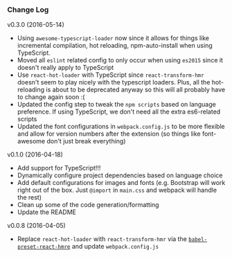 ### Change Log

v0.3.0 (2016-05-14)

- Using `awesome-typescript-loader` now since it allows for things like incremental compilation, hot reloading, npm-auto-install when using TypeScript.
- Moved all `eslint` related config to only occur when using `es2015` since it doesn't really apply to TypeScript
- Use `react-hot-loader` with TypeScript since `react-transform-hmr` doesn't seem to play nicely with the typescript loaders. Plus, all the hot-reloading is about to be deprecated anyway so this will all probably have to change again soon :(
- Updated the config step to tweak the `npm scripts` based on language preference. If using TypeScript, we don't need all the extra es6-related scripts
- Updated the font configurations in `webpack.config.js` to be more flexible and allow for version numbers after the extension (so things like font-awesome don't just break everything)

v0.1.0 (2016-04-18)

- Add support for TypeScript!!!
- Dynamically configure project dependencies based on language choice
- Add default configurations for images and fonts (e.g. Bootstrap will work right out of the box. Just `@import` in `main.css` and webpack will handle the rest)
- Clean up some of the code generation/formatting
- Update the README

v0.0.8 (2016-04-05)

- Replace `react-hot-loader` with `react-transform-hmr` via the [`babel-preset-react-hmre`](https://github.com/danmartinez101/babel-preset-react-hmre) and update `webpack.config.js`
